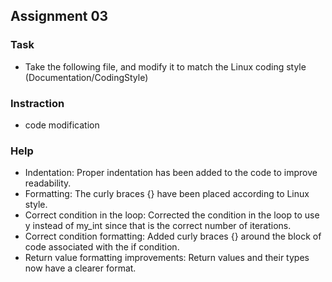 ## Assignment 03

### Task
- Take the following file, and modify it to match the Linux coding style (Documentation/CodingStyle)

### Instraction
- code modification

### Help
- Indentation: Proper indentation has been added to the code to improve readability.
- Formatting: The curly braces {} have been placed according to Linux style.
- Correct condition in the loop: Corrected the condition in the loop to use y instead of my_int since that is the correct number of iterations.
- Correct condition formatting: Added curly braces {} around the block of code associated with the if condition.
- Return value formatting improvements: Return values and their types now have a clearer format.
